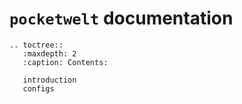 # `pocketwelt` documentation

```{eval-rst}
.. toctree::
   :maxdepth: 2
   :caption: Contents:

   introduction
   configs
```
